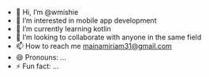 - 👋 Hi, I’m @wmishie
- 👀 I’m interested in mobile app development
- 🌱 I’m currently learning kotlin
- 💞️ I’m looking to collaborate with anyone in the same field
- 📫 How to reach me mainamiriam31@gmail.com
- 😄 Pronouns: ...
- ⚡ Fun fact: ...

<!---
wmishie/wmishie is a ✨ special ✨ repository because its `README.md` (this file) appears on your GitHub profile.
You can click the Preview link to take a look at your changes.
--->
